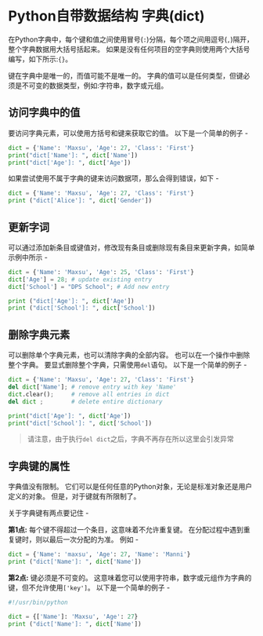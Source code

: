 # Python自带数据结构 字典(dict)

在Python字典中，每个键和值之间使用冒号(`:`)分隔，每个项之间用逗号(`,`)隔开，整个字典数据用大括号括起来。 如果是没有任何项目的空字典则使用两个大括号编写，如下所示:`{}`。

键在字典中是唯一的，而值可能不是唯一的。 字典的值可以是任何类型，但键必须是不可变的数据类型，例如:字符串，数字或元组。

## 访问字典中的值

要访问字典元素，可以使用方括号和键来获取它的值。 以下是一个简单的例子 -

```python
dict = {'Name': 'Maxsu', 'Age': 27, 'Class': 'First'}
print("dict['Name']: ", dict['Name'])
print("dict['Age']: ", dict['Age'])
```

如果尝试使用不属于字典的键来访问数据项，那么会得到错误，如下 -

```python
dict = {'Name': 'Maxsu', 'Age': 27, 'Class': 'First'}
print ("dict['Alice']: ", dict['Gender'])
```

## 更新字词

可以通过添加新条目或键值对，修改现有条目或删除现有条目来更新字典，如简单示例中所示 -

```python
dict = {'Name': 'Maxsu', 'Age': 25, 'Class': 'First'}
dict['Age'] = 28; # update existing entry
dict['School'] = "DPS School"; # Add new entry

print ("dict['Age']: ", dict['Age'])
print ("dict['School']: ", dict['School'])
```

## 删除字典元素

可以删除单个字典元素，也可以清除字典的全部内容。 也可以在一个操作中删除整个字典。
要显式删除整个字典，只需使用`del`语句。 以下是一个简单的例子 -

```python
dict = {'Name': 'Maxsu', 'Age': 27, 'Class': 'First'}
del dict['Name']; # remove entry with key 'Name'
dict.clear();     # remove all entries in dict
del dict ;        # delete entire dictionary

print("dict['Age']: ", dict['Age'])
print("dict['School']: ", dict['School'])
```

> 请注意，由于执行`del dict`之后，字典不再存在所以这里会引发异常

## 字典键的属性

字典值没有限制。 它们可以是任何任意的Python对象，无论是标准对象还是用户定义的对象。 但是，对于键就有所限制了。

关于字典键有两点要记住 -

**第1点:** 每个键不得超过一个条目，这意味着不允许重复键。 在分配过程中遇到重复键时，则以最后一次分配的为准。 例如 -

```python
dict = {'Name': 'maxsu', 'Age': 27, 'Name': 'Manni'}
print ("dict['Name']: ", dict['Name'])
```

**第2点:** 键必须是不可变的。 这意味着您可以使用字符串，数字或元组作为字典的键，但不允许使用`['key']`。 以下是一个简单的例子 -

```python
#!/usr/bin/python

dict = {['Name']: 'Maxsu', 'Age': 27}
print ("dict['Name']: ", dict['Name'])
```